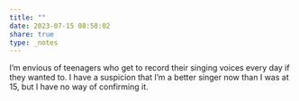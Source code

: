 ```yaml
---
title: ""
date: 2023-07-15 08:58:02
share: true
type: _notes
---
```

I’m envious of teenagers who get to record their singing voices every day if they wanted to. I have a suspicion that I’m a better singer now than I was at 15, but I have no way of confirming it. 
